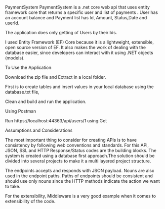 PaymentSystem
PaymentSystem is a .net core web api that uses entity framework core that returns a specific user and list of payments . User has an account balance and Payment list has Id, Amount, Status,Date and userId.

The application does only getting of Users by their Ids.

I used Entity Framework (EF) Core because it is a lightweight, extensible, open source version of EF. It also makes the work of dealing with the database easier, since developers can interact with it using .NET objects (models).

To Use the Application

Download the zip file and Extract in a local folder.

First is to create tables and insert values in your local database using the database.txt file,

Clean and build and run the application.

Using Postman

Run https://localhost:44363/api/users/1 using Get

Assumptions and Considerations

The most important thing to consider for creating APIs is to have consistency by following web conventions and standards. For this API, JSON, SSL and HTTP Response/Status codes are the building blocks. The system is created using a database first approach.The solution should be divided into several projects to make it a multi layered project structure.

The endpoints accepts and responds with JSON payload. Nouns are also used in the endpoint paths. Paths of endpoints should be consistent and should use only nouns since the HTTP methods indicate the action we want to take. 

For the extensibility, Middleware is a very good example when it comes to extensibility of the code. 
